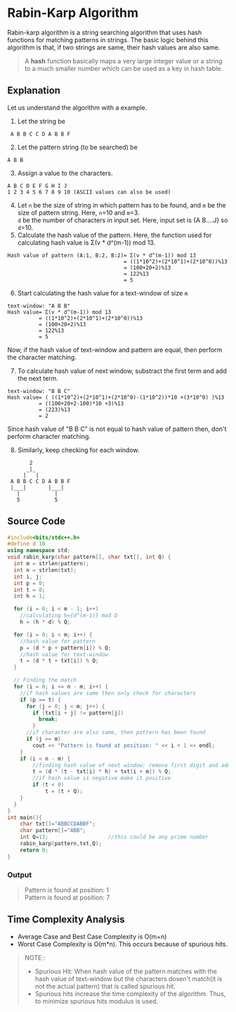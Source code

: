 # Rabin-Karp Algorithm
Rabin-karp algorithm is a string searching algorithm that uses hash functions for matching patterns in strings.
The basic logic behind this algorithm is that, if two strings are same, their hash values are also same.
>A **hash** function basically maps a very large integer value or 
>a string to a much smaller number which can be used as a key in hash table.
## Explanation
Let us understand the algorithm with a example.
1.  Let the string be 
```
 A B B C C D A B B F 
```
2. Let the pattern string (to be searched) be
```
A B B
```
3. Assign a value to the characters.
```
A B C D E F G H I J
1 2 3 4 5 6 7 8 9 10 (ASCII values can also be used)
```
4. Let `n` be the size of string in which pattern has to be found, and `m` be the size of pattern string.
Here, `n`=10 and `m`=3.                            
`d` be the number of characters in input set. Here, input set is {A B....J} so `d`=10.
5. Calculate the hash value of the pattern.
Here, the function used for calculating hash value is Σ(v * d^(m-1)) mod 13.
```
Hash value of pattern (A:1, B:2, B:2)= Σ(v * d^(m-1)) mod 13 
                                     = ((1*10^2)+(2*10^1)+(2*10^0))%13
                                     = (100+20+2)%13
                                     = 122%13
                                     = 5
```
6. Start calculating the hash value for a text-window of size `m`
```
text-window: "A B B"
Hash value= Σ(v * d^(m-1)) mod 13 
          = ((1*10^2)+(2*10^1)+(2*10^0))%13
          = (100+20+2)%13
          = 122%13
          = 5
```
Now, if the hash value of text-window and pattern are equal, then perform the character matching.

7. To calculate hash value of next window, substract the first term and add the next term.
```
text-window: "B B C"
Hash value= ( ((1*10^2)+(2*10^1)+(2*10^0)-(1*10^2))*10 +(3*10^0) )%13
          = ((100+20+2-100)*10 +3)%13
          = (223)%13
          = 2
```
Since hash value of "B B C" is not equal to hash value of pattern then, don't perform character matching.

8. Similarly, keep checking for each window.
```
       2
      _|_
     |   |
 A B B C C D A B B F 
 |___|       |___|
   |           |
   5           5
```
## Source Code
```cpp
#include<bits/stdc++.h>
#define d 10
using namespace std;
void rabin_karp(char pattern[], char txt[], int Q) {
  int m = strlen(pattern);
  int n = strlen(txt);
  int i, j;
  int p = 0;
  int t = 0;
  int h = 1;

  for (i = 0; i < m - 1; i++)
    //calculating h={d^(m-1)} mod Q
    h = (h * d) % Q;             

  for (i = 0; i < m; i++) {
    //hash value for pattern
    p = (d * p + pattern[i]) % Q;
    //hash value for text-window
    t = (d * t + txt[i]) % Q;    
  }

  // Finding the match
  for (i = 0; i <= n - m; i++) {
    //if hash values are same then only check for characters
    if (p == t) {               
      for (j = 0; j < m; j++) {
        if (txt[i + j] != pattern[j])
          break;
        }
      //if character are also same, then pattern has been found
      if (j == m)
        cout << "Pattern is found at position: " << i + 1 << endl;
    }
    if (i < n - m) {
        //finding hash value of next window: remove first digit and add next digit
        t = (d * (t - txt[i] * h) + txt[i + m]) % Q;
        //if hash value is negative make it positive
        if (t < 0)
            t = (t + Q);
    }
  }
}
int main(){
    char txt[]="ABBCCDABBF";
    char pattern[]="ABB";
    int Q=13;                   //this could be any prime number
    rabin_karp(pattern,txt,Q);
    return 0;
}
```
### Output
>Pattern is found at position: 1                               
>Pattern is found at position: 7
## Time Complexity Analysis
- Average Case and Best Case Complexity is O(m+n)
- Worst Case Complexity is O(m*n). This occurs because of spurious hits.
> NOTE :
> - Spurious Hit: When hash value of the pattern matches with the hash value of text-window but the characters dosen't match(it is not the actual pattern) that is called spurious hit. 
> - Spurious hits increase the time complexity of the algorithm. Thus, to minimize spurious hits modulus is used.


                       
